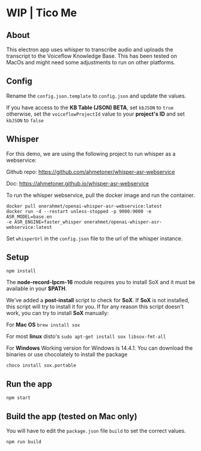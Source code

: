 # WIP | Tico Me

## About
This electron app uses whisper to transcribe audio and uploads the transcript to the Voiceflow Knowledge Base.
This has been tested on MacOs and might need some adjustments to run on other platforms.

## Config
Rename the `config.json.template` to `config.json` and update the values.

If you have access to the **KB Table (JSON) BETA**, set `kbJSON` to `true`
otherwise, set the `voiceflowProjectId` value to your **project's ID** and set `kbJSON` to `false`

## Whisper

For this demo, we are using the following project to run whisper as a webservice:

Github repo: https://github.com/ahmetoner/whisper-asr-webservice

Doc: https://ahmetoner.github.io/whisper-asr-webservice

To run the whisper webservice, pull the docker image and run the container.

```
docker pull onerahmet/openai-whisper-asr-webservice:latest
docker run -d --restart unless-stopped -p 9000:9000 -e ASR_MODEL=base.en
-e ASR_ENGINE=faster_whisper onerahmet/openai-whisper-asr-webservice:latest
```

Set `whisperUrl` in the `config.json` file to the url of the whisper instance.

## Setup

```npm install```

The **node-record-lpcm-16** module requires you to install SoX and it must be available in your **$PATH**.

We've added a **post-install** script to check for **SoX**. If **SoX** is not installed, this script will try to install it for you. If for any reason this script doesn't work, you can try to install **SoX** manually:

For **Mac OS**
`brew install sox`

For most **linux** disto's
`sudo apt-get install sox libsox-fmt-all`

For **Windows**
Working version for Windows is 14.4.1. You can download the binaries or use chocolately to install the package

`choco install sox.portable`

## Run the app

```npm start```

## Build the app (tested on Mac only)
You will have to edit the `package.json` file `build` to set the correct values.

```npm run build```
